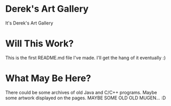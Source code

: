 # Derek's Art Gallery
It's Derek's Art Gallery

# Will This Work?
This is the first README.md file I've made. 
I'll get the hang of it eventually :)

# What May Be Here?
There could be some archives of old Java and C/C++ programs.
Maybe some artwork displayed on the pages.
MAYBE SOME OLD OLD MUGEN... :D
